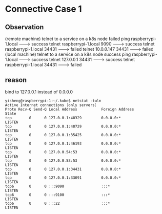 # Connective Case 1
## Observation
(remote machine) telnet to a service on a k8s node failed
ping raspberrypi-1.local ---> success
telnet raspberrypi-1.local 9090 ---> success
telnet raspberrypi-1.local 34431 ---> failed
telnet 10.0.0.147 34431 ---> failed
(local machine) telnet to a service on a k8s node success
ping raspberrypi-1.local ---> success
telnet 127.0.0.1 34431 ---> success
telnet raspberrypi-1.local 34431 ---> failed
## reason
bind to 127.0.0.1 instead of 0.0.0.0
```
yisheng@raspberrypi-1:~/.kube$ netstat -tuln
Active Internet connections (only servers)
Proto Recv-Q Send-Q Local Address           Foreign Address         State
tcp        0      0 127.0.0.1:40329         0.0.0.0:*               LISTEN
tcp        0      0 127.0.0.1:40729         0.0.0.0:*               LISTEN
tcp        0      0 127.0.0.1:35425         0.0.0.0:*               LISTEN
tcp        0      0 127.0.0.1:46193         0.0.0.0:*               LISTEN
tcp        0      0 127.0.0.54:53           0.0.0.0:*               LISTEN
tcp        0      0 127.0.0.53:53           0.0.0.0:*               LISTEN
tcp        0      0 127.0.0.1:34431         0.0.0.0:*               LISTEN
tcp        0      0 127.0.0.1:33091         0.0.0.0:*               LISTEN
tcp6       0      0 :::9090                 :::*                    LISTEN
tcp6       0      0 :::9100                 :::*                    LISTEN
tcp6       0      0 :::22                   :::*                    LISTEN
```